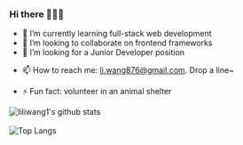 ### Hi there 👋👋👋

<!--
**liliwang1/liliwang1** is a ✨ _special_ ✨ repository because its `README.md` (this file) appears on your GitHub profile.
-->
<!--
- 🔭 I’m currently working on
-->
- 🌱 I’m currently learning full-stack web development
- 👯 I’m looking to collaborate on frontend frameworks
- 🤔 I’m looking for a Junior Developer position
<!--
- 💬 Ask me about ...
-->
- 📫 How to reach me: li.wang876@gmail.com.  Drop a line~
<!--
- 😄 Pronouns: ...
-->
- ⚡ Fun fact: volunteer in an animal shelter

![liliwang1's github stats](https://github-readme-stats.vercel.app/api?username=liliwang1&count_private=true&show_icons=true&theme=vue&hide=stars)
<br/>
<br/>
![Top Langs](https://github-readme-stats.vercel.app/api/top-langs/?username=liliwang1&layout=compact&theme=vue)
<!--
<br/>
![ReadMe Card](https://github-readme-stats.vercel.app/api/pin/?&theme=vue&username=liliwang1&repo=codeup-web-exercises)
![ReadMe Card](https://github-readme-stats.vercel.app/api/pin/?&theme=vue&username=liliwang1&repo=codeup-java-exercises)
-->
